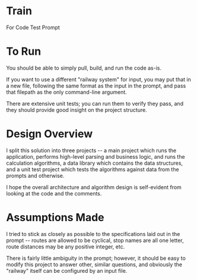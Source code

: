 # Train

For Code Test Prompt

# To Run

You should be able to simply pull, build, and run the code as-is.

If you want to use a different "railway system" for input, you may put that in a new file, following the same format as the input in the prompt, and pass that filepath as the only command-line argument.

There are extensive unit tests; you can run them to verify they pass, and they should provide good insight on the project structure.

# Design Overview

I split this solution into three projects -- a main project which runs the application, performs high-level parsing and business logic, and runs the calculation algorithms, a data library which contains the data structures, and a unit test project which tests the algorithms against data from the prompts and otherwise.

I hope the overall architecture and algorithm design is self-evident from looking at the code and the comments.

# Assumptions Made

I tried to stick as closely as possible to the specifications laid out in the prompt -- routes are allowed to be cyclical, stop names are all one letter, route distances may be any positive integer, etc.

There is fairly little ambiguity in the prompt; however, it should be easy to modify this project to answer other, similar questions, and obviously the "railway" itself can be configured by an input file.
